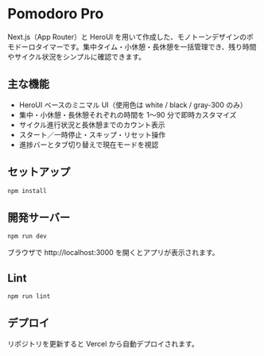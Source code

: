 # Pomodoro Pro

Next.js（App Router）と HeroUI を用いて作成した、モノトーンデザインのポモドーロタイマーです。集中タイム・小休憩・長休憩を一括管理でき、残り時間やサイクル状況をシンプルに確認できます。

## 主な機能
- HeroUI ベースのミニマル UI（使用色は white / black / gray-300 のみ）
- 集中・小休憩・長休憩それぞれの時間を 1〜90 分で即時カスタマイズ
- サイクル進行状況と長休憩までのカウント表示
- スタート／一時停止・スキップ・リセット操作
- 進捗バーとタブ切り替えで現在モードを視認

## セットアップ
```bash
npm install
```

## 開発サーバー
```bash
npm run dev
```
ブラウザで http://localhost:3000 を開くとアプリが表示されます。

## Lint
```bash
npm run lint
```

## デプロイ
リポジトリを更新すると Vercel から自動デプロイされます。
